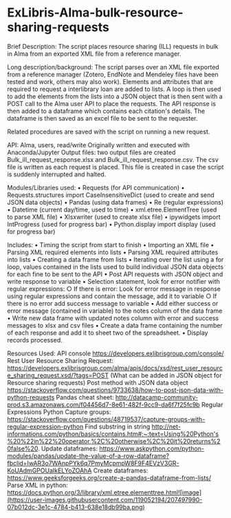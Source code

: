 # ExLibris-Alma-bulk-resource-sharing-requests

Brief Description: The script places resource sharing (ILL) requests in bulk in Alma from an exported XML file from a reference manager.

Long description/background:
The script parses over an XML file exported from a reference manager (Zotero, EndNote and Mendeley files have been tested and work, others may also work). Elements and attributes that are required  to request a interlibrary loan are added to lists. A loop is then used to add the elements from the lists into a JSON object that is then sent with a POST call to the Alma user API to place the requests. The API response is then added to a dataframe which contains each citation's details. The dataframe is then saved as an excel file to be sent to the requester.

Related procedures are saved with the script on running a new request.

API: Alma, users, read/write
Originally written and executed with Anaconda/Jupyter
Output files: two output files are created Bulk_ill_request_response.xlsx and Bulk_ill_request_response.csv. The csv file is written as each request is placed. This file is created in case the script is suddenly interrupted and halted.

Modules/Libraries used:
	• Requests (for API communication)
	• Requests.structures import CaseInsensitiveDict (used to create and send JSON data objects)
	• Pandas (using data frames)
	• Re (regular expressions)
	• Datetime (current day/time, used to time)
	• xml.etree.ElementTree (used to parse XML file)
	• Xlsxwriter (used to create xlsx file)
	• ipywidgets import IntProgress (used for progress bar)
	• Python.display import display (used for progress bar)
	
Includes:
	• Timing the script from start to finish
	• Importing an XML file
	• Parsing XML required elements into lists
	• Parsing XML required attributes into lists
	• Creating a data frame from lists
	• Iterating over the list using a for loop, values contained in the lists used to build individual JSON data objects for each fine to be sent to the API
	• Post API requests with JSON object and write response to variable
	• Selection statement, look for error notifier with regular expressions:
		○ If there is error: Look for error message in response using regular expressions and contain the message, add it to variable
		○ If there is no error add success message to variable
	• Add either success or error message (contained in variable) to the notes column of the data frame
	• Write new data frame with updated notes column with error and success messages to xlsx and csv files
	• Create a data frame containing the number of each response and add it to sheet two of the spreadsheet.
	• Display records processed.
	
	
Resources Used:
API console https://developers.exlibrisgroup.com/console/
Rest User Resource Sharing Request: https://developers.exlibrisgroup.com/alma/apis/docs/xsd/rest_user_resource_sharing_request.xsd/?tags=POST (What can be added in JSON object for Resource sharing requests)
Post method with JSON data object https://stackoverflow.com/questions/9733638/how-to-post-json-data-with-python-requests
Pandas cheat sheet: http://datacamp-community-prod.s3.amazonaws.com/f04456d7-8e61-482f-9cc9-da6f7f25fc9b
Regular Expressions Python Capture groups: https://stackoverflow.com/questions/48719537/capture-groups-with-regular-expression-python
Find substring in string http://net-informations.com/python/basics/contains.htm#:~:text=Using%20Python's%20%22in%22%20operator,%2C%20otherwise%2C%20it%20returns%20false%20.
Update dataframes: https://www.askpython.com/python-modules/pandas/update-the-value-of-a-row-dataframe?fbclid=IwAR3o7WAnpPYk6q7PmyMcpmpW8F9F4EVzV3GR-KoUAdmGPOUaIkELYoZOAhA
Create dataframes: https://www.geeksforgeeks.org/create-a-pandas-dataframe-from-lists/
Parse XML in python: https://docs.python.org/3/library/xml.etree.elementtree.html![image](https://user-images.githubusercontent.com/119052194/207497990-07b012dc-3e1c-4784-b413-638e18db99ba.png)
